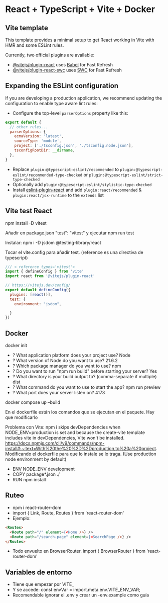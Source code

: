 # React + TypeScript + Vite + Docker

## Vite template

This template provides a minimal setup to get React working in Vite with HMR and some ESLint rules.

Currently, two official plugins are available:

- [@vitejs/plugin-react](https://github.com/vitejs/vite-plugin-react/blob/main/packages/plugin-react/README.md) uses [Babel](https://babeljs.io/) for Fast Refresh
- [@vitejs/plugin-react-swc](https://github.com/vitejs/vite-plugin-react-swc) uses [SWC](https://swc.rs/) for Fast Refresh

## Expanding the ESLint configuration

If you are developing a production application, we recommend updating the configuration to enable type aware lint rules:

- Configure the top-level `parserOptions` property like this:

```js
export default {
  // other rules...
  parserOptions: {
    ecmaVersion: 'latest',
    sourceType: 'module',
    project: ['./tsconfig.json', './tsconfig.node.json'],
    tsconfigRootDir: __dirname,
  },
}
```

- Replace `plugin:@typescript-eslint/recommended` to `plugin:@typescript-eslint/recommended-type-checked` or `plugin:@typescript-eslint/strict-type-checked`
- Optionally add `plugin:@typescript-eslint/stylistic-type-checked`
- Install [eslint-plugin-react](https://github.com/jsx-eslint/eslint-plugin-react) and add `plugin:react/recommended` & `plugin:react/jsx-runtime` to the `extends` list

## Vite test React

npm install -D vitest

Añadir en package.json  "test": "vitest" y ejecutar npm run test

Instalar: npm i -D jsdom @testing-library/react

Tocar el vite.config para añadir test. (reference es una directiva de typescript)

```js
/// < reference types='vitest'>
import { defineConfig } from 'vite'
import react from '@vitejs/plugin-react'

// https://vitejs.dev/config/
export default defineConfig({
  plugins: [react()],
  test: {
    environment: "jsdom",

  }
})
```

## Docker

docker init

- ? What application platform does your project use? Node
- ? What version of Node do you want to use? 21.6.2
- ? Which package manager do you want to use? npm
- ? Do you want to run "npm run build" before starting your server? Yes
- ? What directory is your build output to? (comma-separate if multiple) dist
- ? What command do you want to use to start the app? npm run preview
- ? What port does your server listen on? 4173

docker compose up –build

En el dockerfile están los comandos que se ejecutan en el paquete. Hay que modificarlo

Problema con Vite: npm i skips devDependencies when NODE_ENV=production is set and because the create-vite template includes vite in devDependencies, Vite won't be installed. https://docs.npmjs.com/cli/v9/commands/npm-install#:~:text=With%20the%20%2D%2Dproduction,to%20a%20project. Modificando el dockerfile para que lo instale se lo traga. (Use production node environment by default)

- ENV NODE_ENV development
- COPY package*.json ./
- RUN npm install

## Ruteo

-  npm i react-router-dom
- import { Link, Route, Routes } from 'react-router-dom'
- Ejemplo:
```html
<Routes>
  <Route path="/" element={<Home />} />
  <Route path="/search-page" element={<SearchPage />} />
</Routes>
```
- Todo envuelto en BrowserRouter. import { BrowserRouter } from 'react-router-dom'

## Variables de entorno

- Tiene que empezar por VITE_
- Y se accede: const envVar = import.meta.env.VITE_ENV_VAR;
- Recomendable ignorar el .env y crear un -env.example como guía


